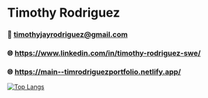 # Timothy Rodriguez

### 📧 timothyjayrodriguez@gmail.com
### 🌐 https://www.linkedin.com/in/timothy-rodriguez-swe/
### 🌐 https://main--timrodriguezportfolio.netlify.app/








[![Top Langs](https://github-readme-stats.vercel.app/api/top-langs/?username=timorodr)](https://github.com/anuraghazra/github-readme-stats)
<!--
**timorodr/timorodr** is a ✨ _special_ ✨ repository because its `README.md` (this file) appears on your GitHub profile.

Here are some ideas to get you started:

- 🔭 I’m currently working on ...
- 🌱 I’m currently learning ...
- 👯 I’m looking to collaborate on ...
- 🤔 I’m looking for help with ...
- 💬 Ask me about ...
- 📫 How to reach me: ...
- 😄 Pronouns: ...
- ⚡ Fun fact: ...
-->
